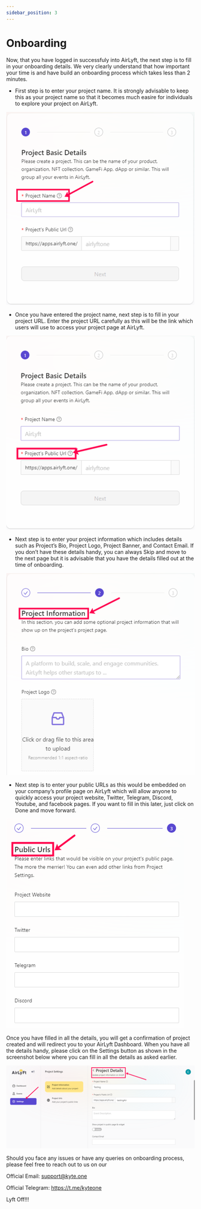 ```yaml
---
sidebar_position: 3
---
```


# Onboarding 

Now, that you have logged in successfuly into AirLyft, the next step is to fill in your onboarding details. We very clearly understand that how important your time is and have build an onboarding process which takes less than 2 minutes. 


* First step is to enter your project name. It is strongly advisable to keep this as your project name so that it becomes much easire for individuals to explore your project on AirLyft. 


![Project Basic Details](../images/ProjectBasicDetails_Name.png)

* Once you have entered the project name, next step is to fill in your project URL. Enter the project URL carefully as this will be the link which users will use to access your project page at AirLyft. 
   
![Project URL](../images/ProjectBasicDetails_URL.png)

* Next step is to enter your project information which includes details such as Project’s Bio, Project Logo, Project Banner, and Contact Email. If you don’t have these details handy, you can always Skip and move to the next page but it is advisable that you have the details filled out at the time of onboarding. 


![Project Information](../images/ProjectInformation.png)

* Next step is to enter your public URLs as this would be embedded on your company’s profile page on AirLyft which will allow anyone to quickly access your project website, Twitter, Telegram, Discord, Youtube, and facebook pages. If you want to fill in this later, just click on Done and move forward. 
  
![Public URL](../images/ProjectURL.png)


Once you have filled in all the details, you will get a confirmation of project created and will redirect you to your AirLyft Dashboard. When you have all the details handy, please click on the Settings button as shown in the screenshot below where you can fill in all the details as asked earlier. 


![Project Details](../images/Project_Settings.png)


Should you face any issues or have any queries on onboarding process, please feel free to reach out to us on our

Official Email: support@kyte.one

Official Telegram: https://t.me/kyteone

Lyft Off!!!  